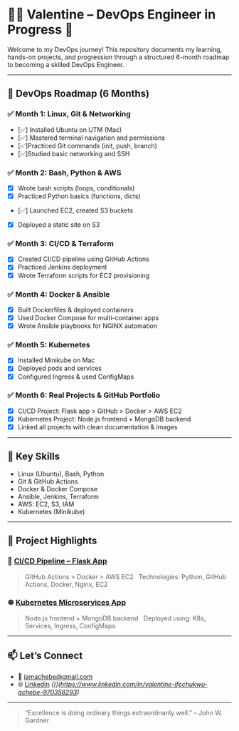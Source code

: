 # 👨‍💻 Valentine – DevOps Engineer in Progress 🚀

Welcome to my DevOps journey! This repository documents my learning, hands-on projects, and progression through a structured 6-month roadmap to becoming a skilled DevOps Engineer.

---

## 📅 DevOps Roadmap (6 Months)

### ✅ Month 1: Linux, Git & Networking
- [✅] Installed Ubuntu on UTM (Mac)
- [✅] Mastered terminal navigation and permissions
- [✅]Practiced Git commands (init, push, branch)
- [✅]Studied basic networking and SSH

### ✅ Month 2: Bash, Python & AWS
- [x] Wrote bash scripts (loops, conditionals)
- [x] Practiced Python basics (functions, dicts)
- [✅] Launched EC2, created S3 buckets
- [x] Deployed a static site on S3

### ✅ Month 3: CI/CD & Terraform
- [x] Created CI/CD pipeline using GitHub Actions
- [x] Practiced Jenkins deployment
- [x] Wrote Terraform scripts for EC2 provisioning

### ✅ Month 4: Docker & Ansible
- [x] Built Dockerfiles & deployed containers
- [x] Used Docker Compose for multi-container apps
- [x] Wrote Ansible playbooks for NGINX automation

### ✅ Month 5: Kubernetes
- [x] Installed Minikube on Mac
- [x] Deployed pods and services
- [x] Configured Ingress & used ConfigMaps

### ✅ Month 6: Real Projects & GitHub Portfolio
- [x] CI/CD Project: Flask app > GitHub > Docker > AWS EC2
- [x] Kubernetes Project: Node.js frontend + MongoDB backend
- [x] Linked all projects with clean documentation & images

---

## 🧠 Key Skills
- Linux (Ubuntu), Bash, Python
- Git & GitHub Actions
- Docker & Docker Compose
- Ansible, Jenkins, Terraform
- AWS: EC2, S3, IAM
- Kubernetes (Minikube)

---

## 📁 Project Highlights

### 🚀 [CI/CD Pipeline – Flask App](#)
> GitHub Actions > Docker > AWS EC2  
> Technologies: Python, GitHub Actions, Docker, Nginx, EC2

### ☸️ [Kubernetes Microservices App](#)
> Node.js frontend + MongoDB backend  
> Deployed using: K8s, Services, Ingress, ConfigMaps

---

## 📫 Let’s Connect
- 📧 iamachebe@gmail.com
- 🌐 [LinkedIn](https://linkedin.com/in/yourusername) *([)]([)](https://www.linkedin.com/in/valentine-ifechukwu-achebe-970358293)*

---

> “Excellence is doing ordinary things extraordinarily well.” – John W. Gardner
